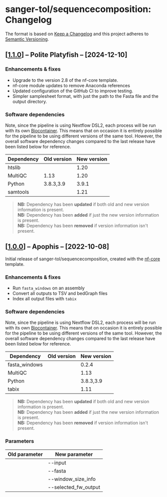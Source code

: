 # sanger-tol/sequencecomposition: Changelog

The format is based on [Keep a Changelog](https://keepachangelog.com/en/1.0.0/)
and this project adheres to [Semantic Versioning](https://semver.org/spec/v2.0.0.html).

## [[1.1.0](https://github.com/sanger-tol/sequencecomposition/releases/tag/1.1.0)] – Polite Platyfish – [2024-12-10]

### Enhancements & fixes

- Upgrade to the version 2.8 of the nf-core template.
- nf-core module updates to remove Anaconda references
- Updated configuration of the GitHub CI to improve testing.
- Simpler samplesheet format, with just the path to the Fasta file and the output directory.

### Software dependencies

Note, since the pipeline is using Nextflow DSL2, each process will be run with its own [Biocontainer](https://biocontainers.pro/#/registry). This means that on occasion it is entirely possible for the pipeline to be using different versions of the same tool. However, the overall software dependency changes compared to the last release have been listed below for reference.

| Dependency | Old version | New version |
| ---------- | ----------- | ----------- |
| htslib     |             | 1.20        |
| MultiQC    | 1.13        | 1.20        |
| Python     | 3.8.3,3.9   | 3.9.1       |
| samtools   |             | 1.21        |

> **NB:** Dependency has been **updated** if both old and new version information is present. </br> **NB:** Dependency has been **added** if just the new version information is present. </br> **NB:** Dependency has been **removed** if version information isn't present.

## [[1.0.0](https://github.com/sanger-tol/sequencecomposition/releases/tag/1.0.0)] – Apophis – [2022-10-08]

Initial release of sanger-tol/sequencecomposition, created with the [nf-core](https://nf-co.re/) template.

### Enhancements & fixes

- Run `fasta_windows` on an assembly
- Convert all outputs to TSV and bedGraph files
- Index all output files with `tabix`

### Software dependencies

Note, since the pipeline is using Nextflow DSL2, each process will be run with its own [Biocontainer](https://biocontainers.pro/#/registry). This means that on occasion it is entirely possible for the pipeline to be using different versions of the same tool. However, the overall software dependency changes compared to the last release have been listed below for reference.

| Dependency    | Old version | New version |
| ------------- | ----------- | ----------- |
| fasta_windows |             | 0.2.4       |
| MultiQC       |             | 1.13        |
| Python        |             | 3.8.3,3.9   |
| tabix         |             | 1.11        |

> **NB:** Dependency has been **updated** if both old and new version information is present. </br> **NB:** Dependency has been **added** if just the new version information is present. </br> **NB:** Dependency has been **removed** if version information isn't present.

### Parameters

| Old parameter | New parameter        |
| ------------- | -------------------- |
|               | --input              |
|               | --fasta              |
|               | --window_size_info   |
|               | --selected_fw_output |
